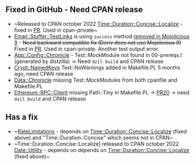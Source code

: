 ## Fixed in GitHub - Need CPAN release
- ~Released to CPAN october 2022 [Time::Duration::Concise::Localize](https://metacpan.org/pod/Time::Duration::Concise::Localize) - fixed in [PR](https://github.com/binary-com/perl-Time-Duration-Concise-Localize/pull/22/files). Used in cpan-private~ 
- [Email::Stuffer::TestLinks](https://github.com/binary-com/perl-Email-Stuffer-TestLinks) is using `success` method [removed in Mojolicious 9](https://github.com/mojolicious/mojo/wiki/Upgrading#mojotransaction-success-removed) - ~~Need backward compatible fix (Deriv does not use Mojolicious 9)~~ Fixed in [PR](https://github.com/binary-com/perl-Email-Stuffer-TestLinks/pull/8/). Used in cpan-private. Another test output error.
- [App::Config::Chronicle](https://metacpan.org/pod/App::Config::Chronicle) - Test::MockModule not found in 00-prereqs.t (generated by distzilla) -> Need `dzil build` and CPAN release
- [Crypt::NamedKeys](https://metacpan.org/pod/Crypt::NamedKeys) Test::NoWarnings added in Makefile.PL 5 months ago, need CPAN release
- [Data::Chronicle](https://metacpan.org/pod/Data::Chronicle) missing Test::MockModules from both cpanfile and Makefile.PL
- [Ethereum::RPC::Client](https://metacpan.org/pod/Ethereum::RPC::Client) missing Path::Tiny in Makefile.PL -> [PR20](https://github.com/binary-com/perl-Ethereum-RPC-Client/pull/20) -> need `dzil build` and CPAN release

## Has a fix
- ~[RateLimitations](https://metacpan.org/pod/RateLimitations) - depends on [Time::Duration::Concise::Localize](https://metacpan.org/pod/Time::Duration::Concise::Localize) (fixed above) and "Time::Duration::Concise" which seems not in CPAN~
- ~Time::Duration::Concise::Localize] released to CPAN october 2022 [Date::Utility](https://metacpan.org/pod/Date::Utility) - depends on depends on [Time::Duration::Concise::Localize](https://metacpan.org/pod/Time::Duration::Concise::Localize) (fixed above)~
